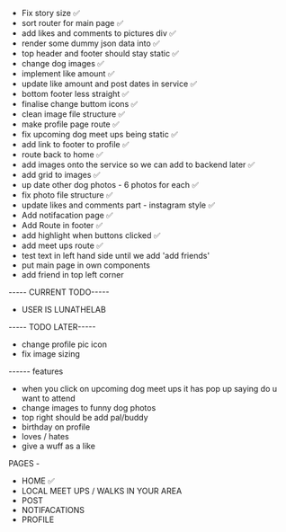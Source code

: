 - Fix story size ✅
- sort router for main page ✅
- add likes and comments to pictures div ✅
- render some dummy json data into ✅
- top header and footer should stay static ✅
- change dog images ✅
- implement like amount ✅
- update like amount and post dates in service ✅
- bottom footer less straight ✅
- finalise change buttom icons ✅
- clean image file structure ✅
- make profile page route ✅
- fix upcoming dog meet ups being static ✅
- add link to footer to profile ✅
- route back to home ✅
- add images onto the service so we can add to backend later ✅
- add grid to images ✅
- up date other dog photos - 6 photos for each ✅
- fix photo file structure ✅
- update likes and comments part - instagram style ✅
- Add notifacation page ✅
- Add Route in footer ✅
- add highlight when buttons clicked ✅
- add meet ups route ✅
- test text in left hand side until we add 'add friends'
- put main page in own components
- add friend in top left corner

----- CURRENT TODO-----

- USER IS LUNATHELAB

----- TODO LATER-----

- change profile pic icon
- fix image sizing

------ features

- when you click on upcoming dog meet ups it has pop up saying do u want to attend
- change images to funny dog photos
- top right should be add pal/buddy
- birthday on profile
- loves / hates
- give a wuff as a like

PAGES -

- HOME ✅
- LOCAL MEET UPS / WALKS IN YOUR AREA
- POST
- NOTIFACATIONS
- PROFILE
